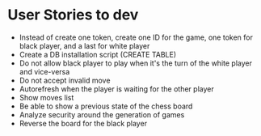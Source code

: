 # User Stories to dev
  * Instead of create one token, create one ID for the game, one token for black player, and a last for white player
  * Create a DB installation script (CREATE TABLE)
  * Do not allow black player to play when it's the turn of the white player and vice-versa
  * Do not accept invalid move
  * Autorefresh when the player is waiting for the other player
  * Show moves list
  * Be able to show a previous state of the chess board
  * Analyze security around the generation of games
  * Reverse the board for the black player
